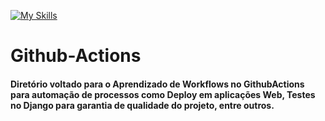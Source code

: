 [![My Skills](https://skillicons.dev/icons?i=githubactions)](https://skillicons.dev)
# Github-Actions
#### Diretório voltado para o Aprendizado de Workflows no GithubActions para automação de processos como Deploy em aplicações Web, Testes no Django para garantia de qualidade do projeto, entre outros.
